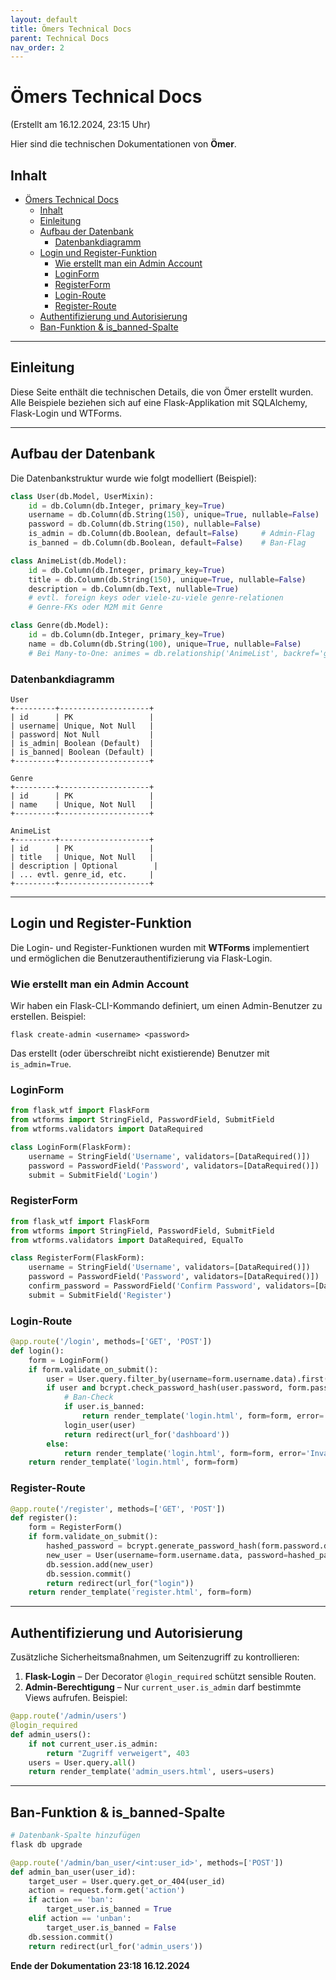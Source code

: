 ```yaml
---
layout: default
title: Ömers Technical Docs
parent: Technical Docs
nav_order: 2
---
```


# Ömers Technical Docs

(Erstellt am 16.12.2024, 23:15 Uhr)

Hier sind die technischen Dokumentationen von **Ömer**.

## Inhalt

- [Ömers Technical Docs](#ömers-technical-docs)
  - [Inhalt](#inhalt)
  - [Einleitung](#einleitung)
  - [Aufbau der Datenbank](#aufbau-der-datenbank)
    - [Datenbankdiagramm](#datenbankdiagramm)
  - [Login und Register-Funktion](#login-und-register-funktion)
    - [Wie erstellt man ein Admin Account](#wie-erstellt-man-ein-admin-account)
    - [LoginForm](#loginform)
    - [RegisterForm](#registerform)
    - [Login-Route](#login-route)
    - [Register-Route](#register-route)
  - [Authentifizierung und Autorisierung](#authentifizierung-und-autorisierung)
  - [Ban-Funktion \& is\_banned-Spalte](#ban-funktion--is_banned-spalte)

---

## Einleitung

Diese Seite enthält die technischen Details, die von Ömer erstellt wurden.  
Alle Beispiele beziehen sich auf eine Flask-Applikation mit SQLAlchemy, Flask-Login und WTForms.

---

## Aufbau der Datenbank

Die Datenbankstruktur wurde wie folgt modelliert (Beispiel):

```python
class User(db.Model, UserMixin):
    id = db.Column(db.Integer, primary_key=True)
    username = db.Column(db.String(150), unique=True, nullable=False)
    password = db.Column(db.String(150), nullable=False)
    is_admin = db.Column(db.Boolean, default=False)     # Admin-Flag
    is_banned = db.Column(db.Boolean, default=False)    # Ban-Flag

class AnimeList(db.Model):
    id = db.Column(db.Integer, primary_key=True)
    title = db.Column(db.String(150), unique=True, nullable=False)
    description = db.Column(db.Text, nullable=True)
    # evtl. foreign keys oder viele-zu-viele genre-relationen
    # Genre-FKs oder M2M mit Genre

class Genre(db.Model):
    id = db.Column(db.Integer, primary_key=True)
    name = db.Column(db.String(100), unique=True, nullable=False)
    # Bei Many-to-One: animes = db.relationship('AnimeList', backref='genre', lazy=True)
```

### Datenbankdiagramm

```
User
+---------+--------------------+
| id      | PK                 |
| username| Unique, Not Null   |
| password| Not Null           |
| is_admin| Boolean (Default)  |
| is_banned| Boolean (Default) |
+---------+--------------------+

Genre
+---------+--------------------+
| id      | PK                 |
| name    | Unique, Not Null   |
+---------+--------------------+

AnimeList
+---------+--------------------+
| id      | PK                 |
| title   | Unique, Not Null   |
| description | Optional        |
| ... evtl. genre_id, etc.     |
+---------+--------------------+
```

---

## Login und Register-Funktion

Die Login- und Register-Funktionen wurden mit **WTForms** implementiert und ermöglichen die Benutzerauthentifizierung via Flask-Login.

### Wie erstellt man ein Admin Account

Wir haben ein Flask-CLI-Kommando definiert, um einen Admin-Benutzer zu erstellen. Beispiel:

```
flask create-admin <username> <password>
```

Das erstellt (oder überschreibt nicht existierende) Benutzer mit `is_admin=True`.

### LoginForm

```python
from flask_wtf import FlaskForm
from wtforms import StringField, PasswordField, SubmitField
from wtforms.validators import DataRequired

class LoginForm(FlaskForm):
    username = StringField('Username', validators=[DataRequired()])
    password = PasswordField('Password', validators=[DataRequired()])
    submit = SubmitField('Login')
```

### RegisterForm

```python
from flask_wtf import FlaskForm
from wtforms import StringField, PasswordField, SubmitField
from wtforms.validators import DataRequired, EqualTo

class RegisterForm(FlaskForm):
    username = StringField('Username', validators=[DataRequired()])
    password = PasswordField('Password', validators=[DataRequired()])
    confirm_password = PasswordField('Confirm Password', validators=[DataRequired(), EqualTo('password')])
    submit = SubmitField('Register')
```

### Login-Route

```python
@app.route('/login', methods=['GET', 'POST'])
def login():
    form = LoginForm()
    if form.validate_on_submit():
        user = User.query.filter_by(username=form.username.data).first()
        if user and bcrypt.check_password_hash(user.password, form.password.data):
            # Ban-Check
            if user.is_banned:
                return render_template('login.html', form=form, error='This account is banned.')
            login_user(user)
            return redirect(url_for('dashboard'))
        else:
            return render_template('login.html', form=form, error='Invalid username or password.')
    return render_template('login.html', form=form)
```

### Register-Route

```python
@app.route('/register', methods=['GET', 'POST'])
def register():
    form = RegisterForm()
    if form.validate_on_submit():
        hashed_password = bcrypt.generate_password_hash(form.password.data).decode('utf-8')
        new_user = User(username=form.username.data, password=hashed_password)
        db.session.add(new_user)
        db.session.commit()
        return redirect(url_for("login"))
    return render_template('register.html', form=form)
```

---

## Authentifizierung und Autorisierung

Zusätzliche Sicherheitsmaßnahmen, um Seitenzugriff zu kontrollieren:

1. **Flask-Login** – Der Decorator `@login_required` schützt sensible Routen.  
2. **Admin-Berechtigung** – Nur `current_user.is_admin` darf bestimmte Views aufrufen. Beispiel:

```python
@app.route('/admin/users')
@login_required
def admin_users():
    if not current_user.is_admin:
        return "Zugriff verweigert", 403
    users = User.query.all()
    return render_template('admin_users.html', users=users)
```

---

## Ban-Funktion & is_banned-Spalte

```bash
# Datenbank-Spalte hinzufügen
flask db upgrade
```

```python
@app.route('/admin/ban_user/<int:user_id>', methods=['POST'])
def admin_ban_user(user_id):
    target_user = User.query.get_or_404(user_id)
    action = request.form.get('action')
    if action == 'ban':
        target_user.is_banned = True
    elif action == 'unban':
        target_user.is_banned = False
    db.session.commit()
    return redirect(url_for('admin_users'))
```

**Ende der Dokumentation 23:18 16.12.2024**
